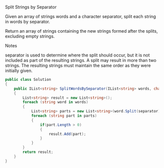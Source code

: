 Split Strings by Separator

Given an array of strings words and a character separator, split each string in words by separator.

Return an array of strings containing the new strings formed after the splits, excluding empty strings.

Notes

separator is used to determine where the split should occur, but it is not included as part of the resulting strings.
A split may result in more than two strings.
The resulting strings must maintain the same order as they were initially given.

```csharp
public class Solution
{
    public IList<string> SplitWordsBySeparator(IList<string> words, char separator)
    {
        List<string> result = new List<string>();
        foreach (string word in words)
        {
            List<string> parts = new List<string>(word.Split(separator));
            foreach (string part in parts)
            {
                if(part.Length > 0)
                {
                    result.Add(part);
                }
            }
        }
        return result;
    }
}
